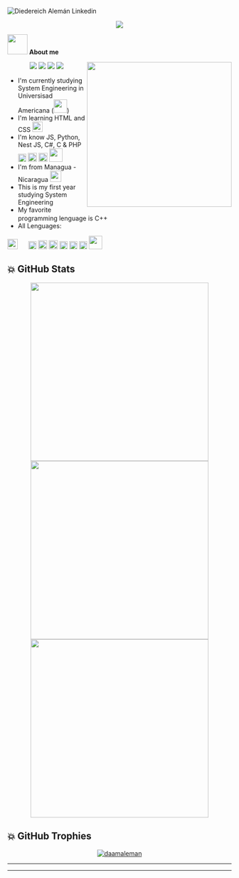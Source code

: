 ![Diedereich Alemán Linkedin](https://i.dell.com/is/image/DellContent/content/dam/ss2/product-images/dell-client-products/peripherals/keyboard/aw-pro-wireless-keyboard/media-galleries/dsom/keyboard-alienware-pro-bk-gallery-1.psd?fmt=png-alpha&pscan=auto&scl=1&hei=804&wid=2322&qlt=100,1&resMode=sharp2&size=2322,804&chrss=full)

<p align="center">
  <a><img src="https://readme-typing-svg.herokuapp.com/?font=Sans+Serif&color=B42000&size=25&center=true&vCenter=true&width=600&height=100&lines=Diedereich+Alemán..."></a>
</p>

<picture><img src = "https://media1.giphy.com/media/v1.Y2lkPTc5MGI3NjExYTl2ZW4yMTAwdWh5MGFpcWF5eTB0YWRpaTE3NWhmZjZqM3pkeThibiZlcD12MV9pbnRlcm5hbF9naWZfYnlfaWQmY3Q9cw/jpJbpO0piTstdxpMtS/giphy.webp" width = 45px></picture> **About me**

<picture> <img align="right" src="https://humorgeeky.com/wp-content/uploads/2013/06/programando.gif" width = 325px></picture>

 <p align="center">
  <img src="https://img.shields.io/badge/Focus-Frontend%20Development-dodgerblue" />
  <img src="https://img.shields.io/badge/Focus-Backend%20Development-dodgerblue" />
  <img src="https://img.shields.io/badge/Languages-English-dodgerblue" />
  <img src="https://img.shields.io/badge/Languages-Spanish-dodgerblue" />
</p>

- I'm currently studying System Engineering in Universisad Americana (<picture><img src = "https://logosnicas.com/wp-content/uploads/2022/08/universidad_americana_2020.png" width = 30px></picture>)
- I'm learning HTML and CSS <picture><img src="https://upload.wikimedia.org/wikipedia/commons/thumb/6/61/HTML5_logo_and_wordmark.svg/512px-HTML5_logo_and_wordmark.svg.png" width = 23px></picture> <picture><img src="https://seeklogo.com/images/C/css3-logo-8724075274-seeklogo.com.png" width = 16px></picture>
- I'm know JS, Python, Nest JS, C#, C & PHP <picture><img src="https://upload.wikimedia.org/wikipedia/commons/6/6a/JavaScript-logo.png" width = 18px></picture> <picture><img src="https://cdn3d.iconscout.com/3d/premium/thumb/python-6815592-5602757.png?f=webp" width = 20px></picture> <picture><img src="https://static-00.iconduck.com/assets.00/nestjs-icon-1024x1020-34exj0g6.png" width = 20px></picture> <picture><img src="https://www.php.net/images/logos/new-php-logo.svg" width = 30px></picture>
- I'm from Managua - Nicaragua <picture><img src="https://upload.wikimedia.org/wikipedia/commons/thumb/1/19/Flag_of_Nicaragua.svg/200px-Flag_of_Nicaragua.svg.png" width = 25px></picture>
- This is my first year studying System Engineering
- My favorite programming lenguage is C++ <picture><img src="https://upload.wikimedia.org/wikipedia/commons/3/32/C%2B%2B_logo.png" width = 16px></picture>
- All Lenguages:
<p aling = "center">
<picture><img src="https://upload.wikimedia.org/wikipedia/commons/thumb/6/61/HTML5_logo_and_wordmark.svg/512px-HTML5_logo_and_wordmark.svg.png" width = 23px></picture> <picture><img src="https://seeklogo.com/images/C/css3-logo-8724075274-seeklogo.com.png" width = 16px></picture> <picture><img src="https://upload.wikimedia.org/wikipedia/commons/6/6a/JavaScript-logo.png" width = 18px></picture> <picture><img src="https://cdn3d.iconscout.com/3d/premium/thumb/python-6815592-5602757.png?f=webp" width = 20px></picture> <picture><img src="https://static-00.iconduck.com/assets.00/nestjs-icon-1024x1020-34exj0g6.png" width = 20px></picture> <picture><img src="https://static-00.iconduck.com/assets.00/c-sharp-c-icon-912x1024-j3yidw37.png" width = 18px> <picture><img src="https://upload.wikimedia.org/wikipedia/commons/1/19/C_Logo.png" width = 18px></picture> <picture><img src="https://upload.wikimedia.org/wikipedia/commons/3/32/C%2B%2B_logo.png" width = 18px></picture> <picture><img src="https://www.php.net/images/logos/new-php-logo.svg" width = 30px></picture>
</p>

## 💥 GitHub Stats

<p align = "center">
  <img src = "https://github-readme-stats.vercel.app/api?username=daamaleman&show_icons=true&theme=nightowl&count_private=true&hide_border=true" width = 400>
  <img src = "https://github-readme-streak-stats.herokuapp.com/?user=daamaleman&theme=nightowl&hide_border=true" width = 400>
  <img  src="https://github-readme-stats.vercel.app/api/top-langs/?username=daamaleman&hide=html,cmake,css,scss,powershell,assembly,procfile,shell,less,jupyter%20notebook&theme=nightowl&langs_count=11&layout=compact&hide_border=true" width = 400>
</p>

## 💥 GitHub Trophies

<p align="center"> <a href="https://github.com/ryo-ma/github-profile-trophy"><img src="https://github-profile-trophy.vercel.app/?username=daamaleman" alt="daamaleman" /></a> </p>

<hr style="border:15px;"><hr style="border:2px;">
